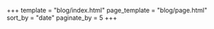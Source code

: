 +++
template = "blog/index.html"
page_template = "blog/page.html"
sort_by = "date"
paginate_by = 5
+++
